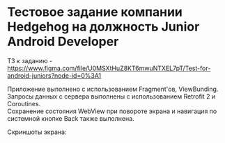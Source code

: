 # Тестовое задание компании Hedgehog на должность Junior Android Developer 
ТЗ к заданию - https://www.figma.com/file/U0MSXtHuZ8KT6mwuNTXEL7pT/Test-for-android-juniors?node-id=0%3A1     

Приложение выполнено с использованием Fragment'ов, ViewBunding. Запросы данных с сервера выполнены с использованием Retrofit 2 и Coroutines.    
Сохранение состояния WebView при повороте экрана и навигация по системной кнопке Back также выполнена.

Скриншоты экрана:


